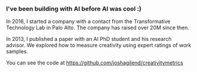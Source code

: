 ### I've been building with AI before AI was cool :)

In 2016, I started a company with a contact from the Transformative Technology Lab in Palo Alto. The company has raised over 20M since then.

In 2013, I published a paper with an AI PhD student and his research advisor. We explored how to measure creativity using expert ratings of work samples.

You can see the code at https://github.com/joshagilend/creativitymetrics